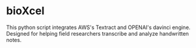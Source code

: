 # bioXcel

This python script integrates AWS's Textract and OPENAI's davinci engine. Designed for helping field researchers transcribe and analyze handwritten notes.
